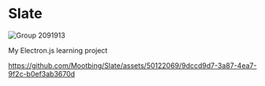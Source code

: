 # Slate

![Group 2091913](https://github.com/Mootbing/Slate/assets/50122069/b8eca50a-6d8b-46f5-9a97-07ee09fec7a7)

My Electron.js learning project

https://github.com/Mootbing/Slate/assets/50122069/9dccd9d7-3a87-4ea7-9f2c-b0ef3ab3670d

